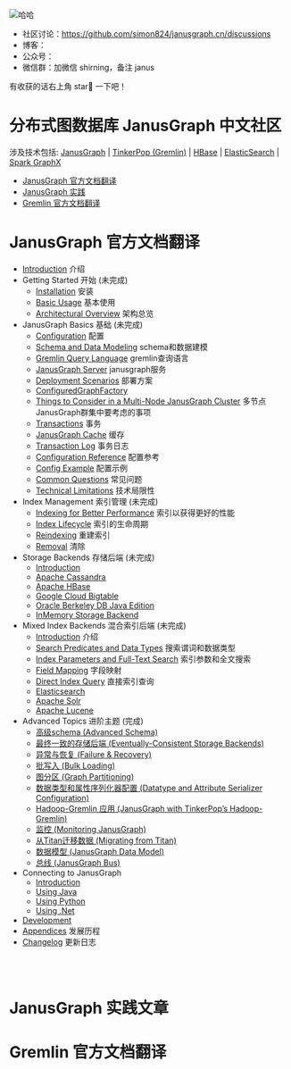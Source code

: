 ![哈哈](https://github.com/simon824/janusgraph.cn/blob/main/images/68747470733a2f2f6a616e757367726170682e6f72672f696d672f6a616e757367726170682e706e67.png?raw=true)

- 社区讨论：https://github.com/simon824/janusgraph.cn/discussions
- 博客：
- 公众号：
- 微信群：加微信 shirning，备注 janus

有收获的话右上角 star🌟 一下吧！

# 分布式图数据库 JanusGraph 中文社区
涉及技术包括:  [JanusGraph](https://docs.janusgraph.org/) | [TinkerPop (Gremlin)](https://tinkerpop.apache.org/docs/current/) | [HBase](https://hbase.apache.org/book.html)  | [ElasticSearch](https://www.elastic.co/guide/cn/elasticsearch/guide/current/index.html)  | [Spark GraphX](http://spark.apache.org/docs/latest/graphx-programming-guide.html)



- [JanusGraph 官方文档翻译](https://github.com/simon824/janusgraph.cn#janusgraph-%E5%AE%98%E6%96%B9%E6%96%87%E6%A1%A3%E7%BF%BB%E8%AF%91)
- [JanusGraph 实践]()
- [Gremlin 官方文档翻译](https://github.com/simon824/janusgraph.cn#gremlin-%E5%AE%98%E6%96%B9%E6%96%87%E6%A1%A3%E7%BF%BB%E8%AF%91)


# JanusGraph 官方文档翻译

- [Introduction](https://docs.janusgraph.org/) 介绍
- Getting Started 开始 (未完成)
   - [Installation](https://docs.janusgraph.org/getting-started/installation/) 安装
   - [Basic Usage](https://docs.janusgraph.org/getting-started/basic-usage/)  基本使用
   - [Architectural Overview](https://docs.janusgraph.org/getting-started/architecture/) 架构总览
- JanusGraph Basics 基础 (未完成)
   - [Configuration](https://docs.janusgraph.org/basics/configuration/) 配置
   - [Schema and Data Modeling](https://docs.janusgraph.org/basics/schema/) schema和数据建模
   - [Gremlin Query Language](https://docs.janusgraph.org/basics/gremlin/) gremlin查询语言
   - [JanusGraph Server](https://docs.janusgraph.org/basics/server/) janusgraph服务
   - [Deployment Scenarios](https://docs.janusgraph.org/basics/deployment/) 部署方案
   - [ConfiguredGraphFactory](https://docs.janusgraph.org/basics/configured-graph-factory/)
   - [Things to Consider in a Multi-Node JanusGraph Cluster](https://docs.janusgraph.org/basics/multi-node/) 多节点JanusGraph群集中要考虑的事项
   - [Transactions](https://docs.janusgraph.org/basics/transactions/) 事务
   - [JanusGraph Cache](https://docs.janusgraph.org/basics/cache/) 缓存
   - [Transaction Log](https://docs.janusgraph.org/basics/transaction-log/) 事务日志
   - [Configuration Reference](https://docs.janusgraph.org/basics/configuration-reference/) 配置参考
   - [Config Example](https://docs.janusgraph.org/basics/example-config/) 配置示例
   - [Common Questions](https://docs.janusgraph.org/basics/common-questions/) 常见问题
   - [Technical Limitations](https://docs.janusgraph.org/basics/technical-limitations/) 技术局限性
- Index Management 索引管理 (未完成)
   - [Indexing for Better Performance](https://docs.janusgraph.org/index-management/index-performance/) 索引以获得更好的性能
   - [Index Lifecycle](https://docs.janusgraph.org/index-management/index-lifecycle/) 索引的生命周期
   - [Reindexing](https://docs.janusgraph.org/index-management/index-reindexing/) 重建索引
   - [Removal](https://docs.janusgraph.org/index-management/index-removal/) 清除
- Storage Backends 存储后端 (未完成)
   - [Introduction](https://docs.janusgraph.org/storage-backend/)
   - [Apache Cassandra](https://docs.janusgraph.org/storage-backend/cassandra/)
   - [Apache HBase](https://docs.janusgraph.org/storage-backend/hbase/)
   - [Google Cloud Bigtable](https://docs.janusgraph.org/storage-backend/bigtable/)
   - [Oracle Berkeley DB Java Edition](https://docs.janusgraph.org/storage-backend/bdb/)
   - [InMemory Storage Backend](https://docs.janusgraph.org/storage-backend/inmemorybackend/)
- Mixed Index Backends 混合索引后端 (未完成)
   - [Introduction](https://docs.janusgraph.org/index-backend/) 介绍
   - [Search Predicates and Data Types](https://docs.janusgraph.org/index-backend/search-predicates/) 搜索谓词和数据类型
   - [Index Parameters and Full-Text Search](https://docs.janusgraph.org/index-backend/text-search/) 索引参数和全文搜索
   - [Field Mapping](https://docs.janusgraph.org/index-backend/field-mapping/) 字段映射
   - [Direct Index Query](https://docs.janusgraph.org/index-backend/direct-index-query/) 直接索引查询
   - [Elasticsearch](https://docs.janusgraph.org/index-backend/elasticsearch/)
   - [Apache Solr](https://docs.janusgraph.org/index-backend/solr/)
   - [Apache Lucene](https://docs.janusgraph.org/index-backend/lucene/)
- Advanced Topics 进阶主题 (完成)
   - [高级schema (Advanced Schema)](https://github.com/simon824/janusgraph.cn/blob/main/JanusGraph%E5%AE%98%E6%96%B9%E6%96%87%E6%A1%A3%E7%BF%BB%E8%AF%91/%E8%BF%9B%E9%98%B6%E4%B8%BB%E9%A2%98(Advanced%20Topics)/%E9%AB%98%E7%BA%A7schema(Advanced%20Schema).md)
   - [最终一致的存储后端 (Eventually-Consistent Storage Backends)](https://github.com/simon824/janusgraph.cn/blob/main/JanusGraph%E5%AE%98%E6%96%B9%E6%96%87%E6%A1%A3%E7%BF%BB%E8%AF%91/%E8%BF%9B%E9%98%B6%E4%B8%BB%E9%A2%98(Advanced%20Topics)/%E6%9C%80%E7%BB%88%E4%B8%80%E8%87%B4%E7%9A%84%E5%AD%98%E5%82%A8%E5%90%8E%E7%AB%AF(Eventually-Consistent%20Storage%20Backends).md)
   - [异常与恢复 (Failure & Recovery)](https://github.com/simon824/janusgraph.cn/blob/main/JanusGraph%E5%AE%98%E6%96%B9%E6%96%87%E6%A1%A3%E7%BF%BB%E8%AF%91/%E8%BF%9B%E9%98%B6%E4%B8%BB%E9%A2%98(Advanced%20Topics)/%E5%BC%82%E5%B8%B8%E4%B8%8E%E6%81%A2%E5%A4%8D(Failure%20%26%20Recovery).md)
   - [批写入 (Bulk Loading)](https://github.com/simon824/janusgraph.cn/blob/main/JanusGraph%E5%AE%98%E6%96%B9%E6%96%87%E6%A1%A3%E7%BF%BB%E8%AF%91/%E8%BF%9B%E9%98%B6%E4%B8%BB%E9%A2%98(Advanced%20Topics)/%E6%89%B9%E5%86%99%E5%85%A5(Bulk%20Loading).md)
   - [图分区 (Graph Partitioning)](https://github.com/simon824/janusgraph.cn/blob/main/JanusGraph%E5%AE%98%E6%96%B9%E6%96%87%E6%A1%A3%E7%BF%BB%E8%AF%91/%E8%BF%9B%E9%98%B6%E4%B8%BB%E9%A2%98(Advanced%20Topics)/%E5%9B%BE%E5%88%86%E5%8C%BA%20(Graph%20Partitioning).md)
   - [数据类型和属性序列化器配置 (Datatype and Attribute Serializer Configuration)](https://github.com/simon824/janusgraph.cn/blob/main/JanusGraph%E5%AE%98%E6%96%B9%E6%96%87%E6%A1%A3%E7%BF%BB%E8%AF%91/%E8%BF%9B%E9%98%B6%E4%B8%BB%E9%A2%98(Advanced%20Topics)/%E6%95%B0%E6%8D%AE%E7%B1%BB%E5%9E%8B%E5%92%8C%E5%B1%9E%E6%80%A7%E5%BA%8F%E5%88%97%E5%8C%96%E5%99%A8%E9%85%8D%E7%BD%AE.md) 
   - [Hadoop-Gremlin 应用 (JanusGraph with TinkerPop’s Hadoop-Gremlin)](https://github.com/simon824/janusgraph.cn/blob/main/JanusGraph%E5%AE%98%E6%96%B9%E6%96%87%E6%A1%A3%E7%BF%BB%E8%AF%91/%E8%BF%9B%E9%98%B6%E4%B8%BB%E9%A2%98(Advanced%20Topics)/JanusGraph%20with%20TinkerPop%E2%80%99s%20Hadoop-Gremlin.md)
   - [监控 (Monitoring JanusGraph)](https://github.com/simon824/janusgraph.cn/blob/main/JanusGraph%E5%AE%98%E6%96%B9%E6%96%87%E6%A1%A3%E7%BF%BB%E8%AF%91/%E8%BF%9B%E9%98%B6%E4%B8%BB%E9%A2%98(Advanced%20Topics)/%E7%9B%91%E6%8E%A7(Monitoring%20JanusGraph).md)
   - [从Titan迁移数据 (Migrating from Titan)](https://docs.janusgraph.org/advanced-topics/migrating/)
   - [数据模型 (JanusGraph Data Model)](https://github.com/simon824/janusgraph.cn/blob/main/JanusGraph%E5%AE%98%E6%96%B9%E6%96%87%E6%A1%A3%E7%BF%BB%E8%AF%91/%E8%BF%9B%E9%98%B6%E4%B8%BB%E9%A2%98(Advanced%20Topics)/%E6%95%B0%E6%8D%AE%E6%A8%A1%E5%9E%8B(JanusGraph%20Data%20Model).md)
   - [总线 (JanusGraph Bus)](https://github.com/simon824/janusgraph.cn/blob/main/JanusGraph%E5%AE%98%E6%96%B9%E6%96%87%E6%A1%A3%E7%BF%BB%E8%AF%91/%E8%BF%9B%E9%98%B6%E4%B8%BB%E9%A2%98(Advanced%20Topics)/%E6%80%BB%E7%BA%BF(JanusGraph%20Bus).md)
- Connecting to JanusGraph
   - [Introduction](https://docs.janusgraph.org/connecting/)
   - [Using Java](https://docs.janusgraph.org/connecting/java/)
   - [Using Python](https://docs.janusgraph.org/connecting/python/)
   - [Using .Net](https://docs.janusgraph.org/connecting/dotnet/)
- [Development](https://docs.janusgraph.org/development/)
- [Appendices](https://docs.janusgraph.org/appendices/) 发展历程
- [Changelog](https://docs.janusgraph.org/changelog/) 更新日志


<br />
<br />

# JanusGraph 实践文章

# Gremlin 官方文档翻译

